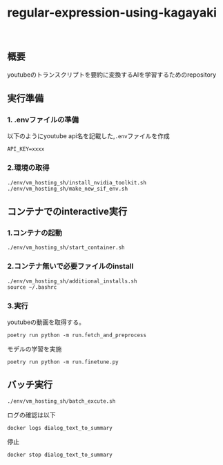 # regular-expression-using-kagayaki  
　　
## 概要  
youtubeのトランスクリプトを要約に変換するAIを学習するためのrepository

## 実行準備  
### 1. .envファイルの準備  
以下のようにyoutube api名を記載した,`.env`ファイルを作成  
```
API_KEY=xxxx
```
  
  
### 2.環境の取得  
```
./env/vm_hosting_sh/install_nvidia_toolkit.sh
./env/vm_hosting_sh/make_new_sif_env.sh
```  
  
## コンテナでのinteractive実行  
### 1.コンテナの起動  
```
./env/vm_hosting_sh/start_container.sh
```  
  
### 2.コンテナ無いで必要ファイルのinstall  
```
./env/vm_hosting_sh/additional_installs.sh 
source ~/.bashrc
```  
  
### 3.実行  
youtubeの動画を取得する。  
```
poetry run python -m run.fetch_and_preprocess
```  
  
モデルの学習を実施  
```
poetry run python -m run.finetune.py
```

## バッチ実行  
```
./env/vm_hosting_sh/batch_excute.sh
```  
  
ログの確認は以下  
```
docker logs dialog_text_to_summary
```  
  
停止  
```
docker stop dialog_text_to_summary
```